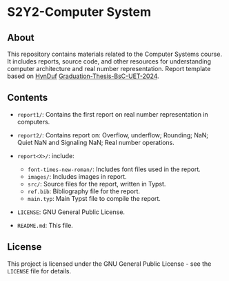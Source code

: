 # S2Y2-Computer System

## About

This repository contains materials related to the Computer Systems course. It includes reports, source code, and other resources for understanding computer architecture and real number representation.
Report template based on [HynDuf](https://github.com/HynDuf) [Graduation-Thesis-BsC-UET-2024](https://github.com/HynDuf/Graduation-Thesis-BsC-UET-2024).

## Contents

*   `report1/`: Contains the first report on real number representation in computers.
*   `report2/`: Contains report on: Overflow, underflow; Rounding; NaN; Quiet NaN and Signaling NaN; Real number operations.
*   `report<X>/`: include:
    *   `font-times-new-roman/`: Includes font files used in the report.
    *   `images/`: Includes images in report.
    *   `src/`: Source files for the report, written in Typst.
    *   `ref.bib`: Bibliography file for the report.
    *   `main.typ`: Main Typst file to compile the report.

*   `LICENSE`: GNU General Public License.
*   `README.md`: This file.

## License

This project is licensed under the GNU General Public License - see the `LICENSE` file for details.
